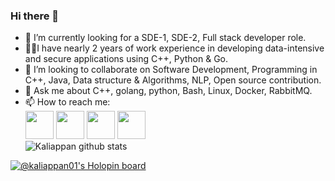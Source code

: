### Hi there 👋

<!--
**kaliappan01/kaliappan01** is a ✨ _special_ ✨ repository because its `README.md` (this file) appears on your GitHub profile.
-->

- 🔭 I’m currently looking for a SDE-1, SDE-2, Full stack developer role.
- 🐱‍👤I have nearly 2 years of work experience in developing data-intensive and secure applications using C++, Python & Go. 
- 👯 I’m looking to collaborate on Software Development, Programming in C++, Java, Data structure & Algorithms, NLP, Open source contribution.
- 💬 Ask me about C++, golang, python, Bash, Linux, Docker, RabbitMQ.
- 📫 How to reach me:   
<a href="https://www.hackerrank.com/kaliappan?" target="_blank"><img src="https://cdn.worldvectorlogo.com/logos/hackerrank.svg" height="45px" width="45px" /></a>
<a href="https://leetcode.com/korpion/" target="_blank"><img src="https://upload.wikimedia.org/wikipedia/commons/1/19/LeetCode_logo_black.png" height="45px" width="45px" /></a>
<a href="https://www.linkedin.com/in/kaliappan-yadav-85aa77200/" target="_blank"><img src="https://cdn.worldvectorlogo.com/logos/linkedin-icon-2.svg" height="45px" width="45px" /></a>
<a href="https://www.kaggle.com/kaliappanyadav" target="_blank"><img src="https://www.vectorlogo.zone/logos/kaggle/kaggle-icon.svg" height="45px" width="45px" /></a>  
![Kaliappan github stats](https://github-readme-stats.vercel.app/api?username=kaliappan01&theme=dark&show_icons=true&hide_border=true)


[![@kaliappan01's Holopin board](https://holopin.me/kaliappan01)](https://holopin.io/@kaliappan01)

<!-- [![kp's github activity graph](https://activity-graph.herokuapp.com/graph?username=kaliappan01&theme=react-dark)](https://github.com/kaliappan01/github-readme-activity-graph)
 -->
